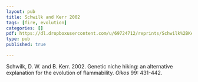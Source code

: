 ```yaml
---
layout: pub
title: Schwilk and Kerr 2002
tags: [fire, evolution]
categories: []
pdf: https://dl.dropboxusercontent.com/u/69724712/reprints/Schwilk%2BKerr%2B2002_niche_hiking.pdf
type: pub
published: true

---
```


Schwilk, D. W. and B. Kerr. 2002. Genetic niche hiking: an alternative explanation for the evolution of flammability. *Oikos* 99: 431-442.
